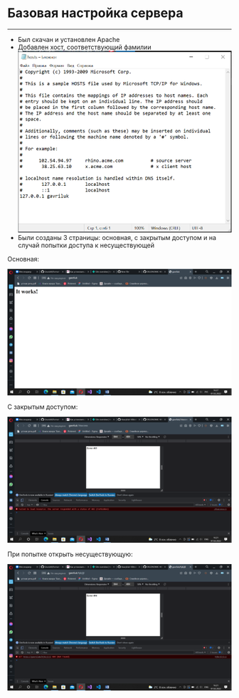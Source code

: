 # Базовая настройка сервера
___________________________
* Был скачан и установлен Apache
* Добавлен хост, соответствующий фамилии
![](1.png)
* Были созданы 3 страницы: основная, с закрытым доступом и на случай попытки доступа к несуществующей

Основная:

![](2.png)

С закрытым доступом:

![](3.png)

При попытке открыть несуществующую:

![](4.png)
